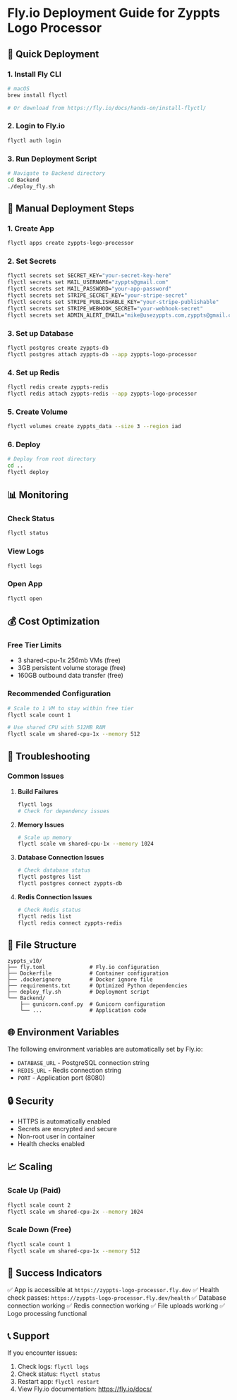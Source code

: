 # Fly.io Deployment Guide for Zyppts Logo Processor

## 🚀 Quick Deployment

### 1. Install Fly CLI
```bash
# macOS
brew install flyctl

# Or download from https://fly.io/docs/hands-on/install-flyctl/
```

### 2. Login to Fly.io
```bash
flyctl auth login
```

### 3. Run Deployment Script
```bash
# Navigate to Backend directory
cd Backend
./deploy_fly.sh
```

## 🔧 Manual Deployment Steps

### 1. Create App
```bash
flyctl apps create zyppts-logo-processor
```

### 2. Set Secrets
```bash
flyctl secrets set SECRET_KEY="your-secret-key-here"
flyctl secrets set MAIL_USERNAME="zyppts@gmail.com"
flyctl secrets set MAIL_PASSWORD="your-app-password"
flyctl secrets set STRIPE_SECRET_KEY="your-stripe-secret"
flyctl secrets set STRIPE_PUBLISHABLE_KEY="your-stripe-publishable"
flyctl secrets set STRIPE_WEBHOOK_SECRET="your-webhook-secret"
flyctl secrets set ADMIN_ALERT_EMAIL="mike@usezyppts.com,zyppts@gmail.com"
```

### 3. Set up Database
```bash
flyctl postgres create zyppts-db
flyctl postgres attach zyppts-db --app zyppts-logo-processor
```

### 4. Set up Redis
```bash
flyctl redis create zyppts-redis
flyctl redis attach zyppts-redis --app zyppts-logo-processor
```

### 5. Create Volume
```bash
flyctl volumes create zyppts_data --size 3 --region iad
```

### 6. Deploy
```bash
# Deploy from root directory
cd ..
flyctl deploy
```

## 📊 Monitoring

### Check Status
```bash
flyctl status
```

### View Logs
```bash
flyctl logs
```

### Open App
```bash
flyctl open
```

## 💰 Cost Optimization

### Free Tier Limits
- 3 shared-cpu-1x 256mb VMs (free)
- 3GB persistent volume storage (free)
- 160GB outbound data transfer (free)

### Recommended Configuration
```bash
# Scale to 1 VM to stay within free tier
flyctl scale count 1

# Use shared CPU with 512MB RAM
flyctl scale vm shared-cpu-1x --memory 512
```

## 🔧 Troubleshooting

### Common Issues

1. **Build Failures**
   ```bash
   flyctl logs
   # Check for dependency issues
   ```

2. **Memory Issues**
   ```bash
   # Scale up memory
   flyctl scale vm shared-cpu-1x --memory 1024
   ```

3. **Database Connection Issues**
   ```bash
   # Check database status
   flyctl postgres list
   flyctl postgres connect zyppts-db
   ```

4. **Redis Connection Issues**
   ```bash
   # Check Redis status
   flyctl redis list
   flyctl redis connect zyppts-redis
   ```

## 📁 File Structure

```
zyppts_v10/
├── fly.toml              # Fly.io configuration
├── Dockerfile            # Container configuration
├── .dockerignore         # Docker ignore file
├── requirements.txt      # Optimized Python dependencies
├── deploy_fly.sh         # Deployment script
└── Backend/
    ├── gunicorn.conf.py  # Gunicorn configuration
    └── ...               # Application code
```

## 🌐 Environment Variables

The following environment variables are automatically set by Fly.io:
- `DATABASE_URL` - PostgreSQL connection string
- `REDIS_URL` - Redis connection string
- `PORT` - Application port (8080)

## 🔒 Security

- HTTPS is automatically enabled
- Secrets are encrypted and secure
- Non-root user in container
- Health checks enabled

## 📈 Scaling

### Scale Up (Paid)
```bash
flyctl scale count 2
flyctl scale vm shared-cpu-2x --memory 1024
```

### Scale Down (Free)
```bash
flyctl scale count 1
flyctl scale vm shared-cpu-1x --memory 512
```

## 🎯 Success Indicators

✅ App is accessible at `https://zyppts-logo-processor.fly.dev`
✅ Health check passes: `https://zyppts-logo-processor.fly.dev/health`
✅ Database connection working
✅ Redis connection working
✅ File uploads working
✅ Logo processing functional

## 📞 Support

If you encounter issues:
1. Check logs: `flyctl logs`
2. Check status: `flyctl status`
3. Restart app: `flyctl restart`
4. View Fly.io documentation: https://fly.io/docs/

